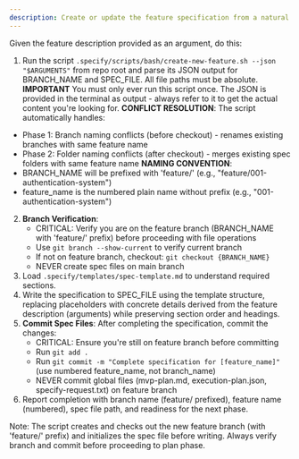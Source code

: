 ```yaml
---
description: Create or update the feature specification from a natural language feature description.
---
```


Given the feature description provided as an argument, do this:

1. Run the script `.specify/scripts/bash/create-new-feature.sh --json "$ARGUMENTS"` from repo root and parse its JSON output for BRANCH_NAME and SPEC_FILE. All file paths must be absolute.
  **IMPORTANT** You must only ever run this script once. The JSON is provided in the terminal as output - always refer to it to get the actual content you're looking for.
  **CONFLICT RESOLUTION**: The script automatically handles:
  - Phase 1: Branch naming conflicts (before checkout) - renames existing branches with same feature name
  - Phase 2: Folder naming conflicts (after checkout) - merges existing spec folders with same feature name
  **NAMING CONVENTION**: 
  - BRANCH_NAME will be prefixed with 'feature/' (e.g., "feature/001-authentication-system")
  - feature_name is the numbered plain name without prefix (e.g., "001-authentication-system")
2. **Branch Verification**: 
   - CRITICAL: Verify you are on the feature branch (BRANCH_NAME with 'feature/' prefix) before proceeding with file operations
   - Use `git branch --show-current` to verify current branch
   - If not on feature branch, checkout: `git checkout {BRANCH_NAME}`
   - NEVER create spec files on main branch
3. Load `.specify/templates/spec-template.md` to understand required sections.
4. Write the specification to SPEC_FILE using the template structure, replacing placeholders with concrete details derived from the feature description (arguments) while preserving section order and headings.
5. **Commit Spec Files**: After completing the specification, commit the changes:
   - CRITICAL: Ensure you're still on feature branch before committing
   - Run `git add .`
   - Run `git commit -m "Complete specification for [feature_name]"` (use numbered feature_name, not branch_name)
   - NEVER commit global files (mvp-plan.md, execution-plan.json, specify-request.txt) on feature branch
6. Report completion with branch name (feature/ prefixed), feature name (numbered), spec file path, and readiness for the next phase.

Note: The script creates and checks out the new feature branch (with 'feature/' prefix) and initializes the spec file before writing. Always verify branch and commit before proceeding to plan phase.
